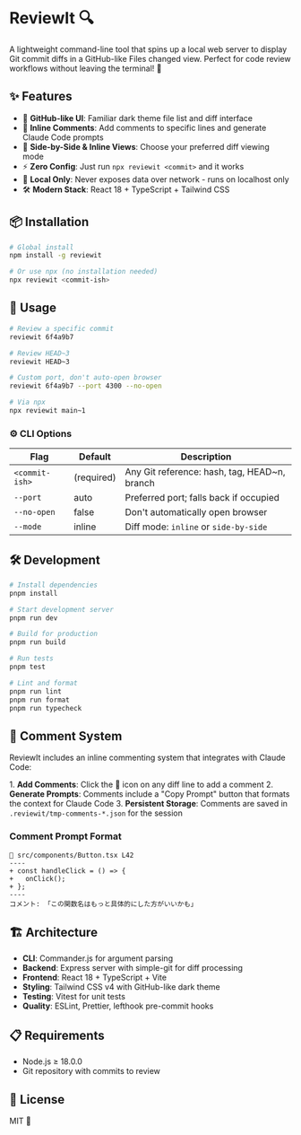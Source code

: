 # ReviewIt 🔍

A lightweight command-line tool that spins up a local web server to display Git commit diffs in a GitHub-like Files changed view. Perfect for code review workflows without leaving the terminal! 🚀

## ✨ Features

- 🌙 **GitHub-like UI**: Familiar dark theme file list and diff interface
- 💬 **Inline Comments**: Add comments to specific lines and generate Claude Code prompts
- 🔄 **Side-by-Side & Inline Views**: Choose your preferred diff viewing mode
- ⚡ **Zero Config**: Just run `npx reviewit <commit>` and it works
- 🔐 **Local Only**: Never exposes data over network - runs on localhost only
- 🛠️ **Modern Stack**: React 18 + TypeScript + Tailwind CSS

## 📦 Installation

```bash
# Global install
npm install -g reviewit

# Or use npx (no installation needed) 
npx reviewit <commit-ish>
```

## 🚀 Usage

```bash
# Review a specific commit
reviewit 6f4a9b7

# Review HEAD~3
reviewit HEAD~3

# Custom port, don't auto-open browser  
reviewit 6f4a9b7 --port 4300 --no-open

# Via npx
npx reviewit main~1
```

### ⚙️ CLI Options

| Flag | Default | Description |
|------|---------|-------------|
| `<commit-ish>` | (required) | Any Git reference: hash, tag, HEAD~n, branch |
| `--port` | auto | Preferred port; falls back if occupied |
| `--no-open` | false | Don't automatically open browser |
| `--mode` | inline | Diff mode: `inline` or `side-by-side` |

## 🛠️ Development

```bash
# Install dependencies
pnpm install

# Start development server
pnpm run dev

# Build for production
pnpm run build

# Run tests
pnpm test

# Lint and format
pnpm run lint
pnpm run format
pnpm run typecheck
```

## 💬 Comment System

ReviewIt includes an inline commenting system that integrates with Claude Code:

1.️ **Add Comments**: Click the 💬 icon on any diff line to add a comment
2. **Generate Prompts**: Comments include a "Copy Prompt" button that formats the context for Claude Code
3. **Persistent Storage**: Comments are saved in `.reviewit/tmp-comments-*.json` for the session

### Comment Prompt Format

```
📄 src/components/Button.tsx L42
----
+ const handleClick = () => {
+   onClick();  
+ };
----
コメント: 「この関数名はもっと具体的にした方がいいかも」
```

## 🏗️ Architecture

- **CLI**: Commander.js for argument parsing
- **Backend**: Express server with simple-git for diff processing  
- **Frontend**: React 18 + TypeScript + Vite
- **Styling**: Tailwind CSS v4 with GitHub-like dark theme
- **Testing**: Vitest for unit tests
- **Quality**: ESLint, Prettier, lefthook pre-commit hooks

## 📋 Requirements

- Node.js ≥ 18.0.0
- Git repository with commits to review

## 📄 License

MIT 📝